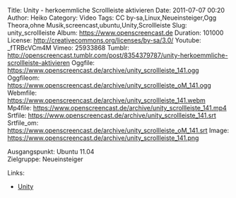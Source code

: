 Title: Unity - herkoemmliche Scrollleiste aktivieren
Date: 2011-07-07 00:20
Author: Heiko
Category: Video
Tags: CC by-sa,Linux,Neueinsteiger,Ogg Theora,ohne Musik,screencast,ubuntu,Unity,Scrollleiste
Slug: unity_scrollleiste
Album: https://www.openscreencast.de
Duration: 101000
License: http://creativecommons.org/licenses/by-sa/3.0/
Youtube: _fTRBcVCm4M
Vimeo: 25933868
Tumblr: http://openscreencast.tumblr.com/post/8354379787/unity-herkoemmliche-scrollleiste-aktivieren
Oggfile: https://www.openscreencast.de/archive/unity_scrollleiste_141.ogg
Oggfileom: https://www.openscreencast.de/archive/unity_scrollleiste_oM_141.ogg
Webmfile: https://www.openscreencast.de/archive/unity_scrollleiste_141.webm
Mp4file: https://www.openscreencast.de/archive/unity_scrollleiste_141.mp4
Srtfile: https://www.openscreencast.de/archive/unity_scrollleiste_141.srt
Srtfile_om: https://www.openscreencast.de/archive/unity_scrollleiste_oM_141.srt
Image: https://www.openscreencast.de/archive/unity_scrollleiste_141.png

Ausgangspunkt: Ubuntu 11.04  
Zielgruppe: Neueinsteiger  

Links:

  * [Unity](http://wiki.ubuntuusers.de/Unity "Unity")

